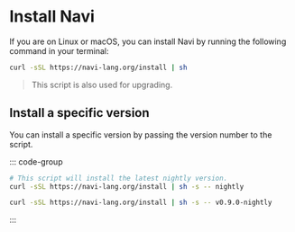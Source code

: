 # Install Navi

If you are on Linux or macOS, you can install Navi by running the following command in your terminal:

```bash
curl -sSL https://navi-lang.org/install | sh
```

> This script is also used for upgrading.

## Install a specific version

You can install a specific version by passing the version number to the script.

::: code-group

```bash [Latest Nightly]
# This script will install the latest nightly version.
curl -sSL https://navi-lang.org/install | sh -s -- nightly
```

```bash [Special Version]
curl -sSL https://navi-lang.org/install | sh -s -- v0.9.0-nightly
```

:::
